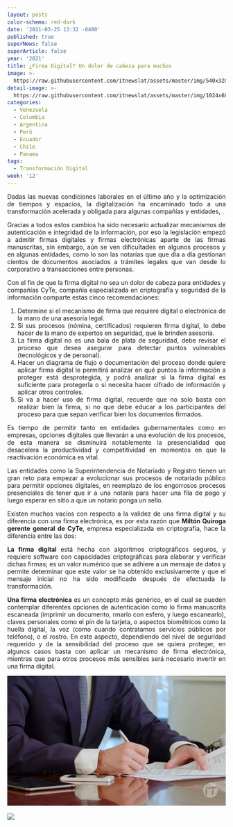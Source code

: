 ```yaml
---
layout: posts
color-schema: red-dark
date: '2021-03-25 13:32 -0400'
published: true
superNews: false
superArticle: false
year: '2021'
title: ¿Firma Digital? Un dolor de cabeza para muchos
image: >-
  https://raw.githubusercontent.com/itnewslat/assets/master/img/540x320/Firma-p.jpg
detail-image: >-
  https://raw.githubusercontent.com/itnewslat/assets/master/img/1024x680/Firma-g.jpg
categories:
  - Venezuela
  - Colombia
  - Argentina
  - Perú
  - Ecuador
  - Chile
  - Panama
tags:
  - Transformación Digital
week: '12'
---
```

<p style="text-align: justify;">Dadas las nuevas condiciones laborales en el último año y la optimización de tiempos y espacios, la digitalización ha encaminado todo a una transformación acelerada y obligada para algunas compañías y entidades, .</p>
<p style="text-align: justify;">Gracias a todos estos cambios ha sido necesario actualizar mecanismos de autenticación e integridad de la información, por eso la legislación empezó a admitir firmas digitales y firmas electrónicas aparte de las firmas manuscritas, sin embargo, aún se ven dificultades en algunos procesos y en algunas entidades, como lo son las notarías que que día a día gestionan cientos de documentos asociados a trámites legales que van desde lo corporativo a transacciones entre personas.</p>
<p style="text-align: justify;">Con el fin de que la firma digital no sea un dolor de cabeza para entidades y compañías CyTe, compañía especializada en criptografía y seguridad de la información comparte estas cinco recomendaciones:</p>

<ol style="text-align: justify;">
	<li>Determine si el mecanismo de firma que requiere digital o electrónica de la mano de una asesoría legal.</li>
	<li>Si sus procesos (nómina, certificados) requieren firma digital, lo debe hacer de la mano de expertos en seguridad, que le brinden asesoría.</li>
	<li>La firma digital no es una bala de plata de seguridad, debe revisar el proceso que desea asegurar para detectar puntos vulnerables (tecnológicos y de personal).</li>
	<li>Hacer un diagrama de flujo o documentación del proceso donde quiere aplicar firma digital le permitirá analizar en qué puntos la información a proteger está desprotegida, y podrá analizar si la firma digital es suficiente para protegerla o si necesita hacer cifrado de información y aplicar otros controles.</li>
	<li>Si va a hacer uso de firma digital, recuerde que no solo basta con realizar bien la firma, si no que debe educar a los participantes del proceso para que sepan verificar bien los documentos firmados.</li>
</ol>
<p style="text-align: justify;">Es tiempo de permitir tanto en entidades gubernamentales como en empresas, opciones digitales que llevarán a una evolución de los procesos, de esta manera se disminuirá notablemente la presencialidad que desacelera la productividad y competitividad en momentos en que la reactivación económica es vital.</p>
<p style="text-align: justify;">Las entidades como la  Superintendencia de Notariado y Registro tienen un gran reto para  empezar a evolucionar sus procesos de notariado público para permitir opciones digitales, en reemplazo de los engorrosos procesos presenciales de tener que ir a una notaría para hacer una fila de pago y luego esperar en sitio a que un notario ponga un sello.</p>
<p style="text-align: justify;">Existen muchos vacíos con respecto a la validez de una firma digital y su diferencia con una firma electrónica, es por esta razón que <strong>Miltón Quiroga gerente general de CyTe</strong>, empresa especializada en criptografía, hace la diferencia entre las dos:</p>
<p style="text-align: justify;"><strong>La firma digital </strong>está hecha con algoritmos criptográficos seguros, y requiere software con capacidades criptográficas para elaborar y verificar dichas firmas; es un valor numérico que se adhiere a un mensaje de datos y permite determinar que este valor se ha obtenido exclusivamente y que el mensaje inicial no ha sido modificado después de efectuada la transformación.</p>
<p style="text-align: justify;"><strong>Una firma electrónica</strong> es un concepto más genérico, en el cual se pueden contemplar  diferentes opciones de autenticación como lo firma manuscrita escaneada (imprimir un documento, rmarlo con esfero, y luego escanearlo), claves personales como el pin de la tarjeta, o aspectos biométricos como la huella digital, la voz (como cuando contratamos servicios públicos por teléfono), o el rostro. En este aspecto, dependiendo del nivel de seguridad requerido y de la sensibilidad del proceso que se quiera proteger, en algunos casos basta con aplicar un mecanismo de firma electrónica, mientras que para otros procesos más sensibles será necesario invertir en una firma digital.</p>

![](https://raw.githubusercontent.com/itnewslat/assets/master/img/540x320/Firma-p.jpg)

<img src="https://tracker.metricool.com/c3po.jpg?hash=56f88a41e39ab42c063cc51676587a04"/>